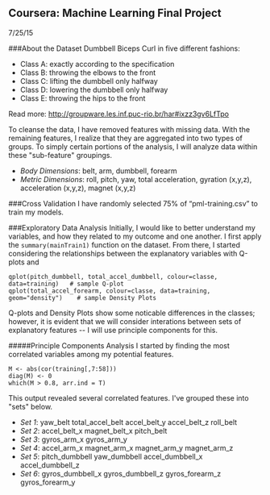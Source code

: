 ## Coursera: Machine Learning Final Project
7/25/15

###About the Dataset
Dumbbell Biceps Curl in five different fashions:
- Class A: exactly according to the specification 
- Class B: throwing the elbows to the front 
- Class C: lifting the dumbbell only halfway
- Class D: lowering the dumbbell only halfway
- Class E: throwing the hips to the front

Read more: http://groupware.les.inf.puc-rio.br/har#ixzz3gv6LfTpo

To cleanse the data, I have removed features with missing data. With the remaining features, I realize that they are aggregated into two types of groups. To simply certain portions of the analysis, I will analyze data within these "sub-feature" groupings. 
- *Body Dimensions*: belt, arm, dumbbell, forearm
- *Metric Dimensions*: roll, pitch, yaw, total acceleration, gyration (x,y,z), acceleration (x,y,z), magnet (x,y,z)


###Cross Validation
I have randomly selected 75% of “pml-training.csv” to train my models. 



###Exploratory Data Analysis
Initially, I would like to better understand my variables, and how they related to my outcome and one another. I first apply the `summary(mainTrain1)` function on the dataset. From there, I started considering the relationships between the explanatory variables with Q-plots and 
```
qplot(pitch_dumbbell, total_accel_dumbbell, colour=classe, data=training)   # sample Q-plot
qplot(total_accel_forearm, colour=classe, data=training, geom="density")    # sample Density Plots
```
Q-plots and Density Plots show some noticable differences in the classes; however, it is evident  that we will consider interations between sets of explanatory features -- I will use principle components for this. 

#####Principle Components Analysis
I started by finding the most correlated variables among my potential features. 
```
M <- abs(cor(training[,7:58]))
diag(M) <- 0
which(M > 0.8, arr.ind = T)
```
This output revealed several correlated features. I've grouped these into "sets" below.
- *Set 1*: yaw_belt	total_accel_belt	accel_belt_y	accel_belt_z	roll_belt
- *Set 2*: accel_belt_x	magnet_belt_x	pitch_belt
- *Set 3*: gyros_arm_x	gyros_arm_y
- *Set 4*: accel_arm_x	magnet_arm_x	magnet_arm_y	magnet_arm_z
- *Set 5*: pitch_dumbbell	yaw_dumbbell	accel_dumbbell_x	accel_dumbbell_z
- *Set 6*: gyros_dumbbell_x	gyros_dumbbell_z	gyros_forearm_z	gyros_forearm_y


